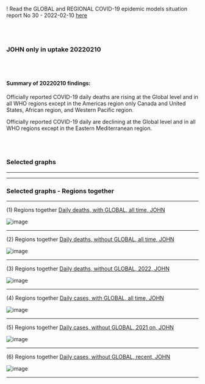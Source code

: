 ! Read the GLOBAL and REGIONAL COVID-19 epidemic models situation report No 30 - 2022-02-10 [here](https://github.com/pourmalek/CovidVisualizedGlobal/blob/main/situation%20reports/28%20Global%20and%20regional%20COVID-19%20epidemic%20models%20situation%20report%20No%2028%20–%202022-02-04.pdf)

<br/><br/>


### JOHN only in uptake 20220210

<br/><br/>

#### Summary of 20220210 findings:

Officially reported COVID-19 daily deaths are rising at the Global level and in all WHO regions except in the Americas region only Canada and United States, African region, and Western Pacific region. 

Officially reported COVID-19 daily are declining at the Global level and in all WHO regions except in the Eastern Mediterranean region. 


<br/><br/>


### Selected graphs


****
****


### Selected graphs - Regions together


****

(1) Regions together [Daily deaths, with GLOBAL, all time, JOHN](https://github.com/pourmalek/CovidVisualizedGlobal/blob/main/20220210%20JOHN/output/merge/graph%201a1%20JOHN%20COVID-19%20daily%20deaths%2C%20regions%20together%2C%20JOHN.pdf)

![image](https://user-images.githubusercontent.com/30849720/153687893-53ca9d75-0df2-4b41-98a3-8bc1742b085c.png)

****

(2) Regions together [Daily deaths, without GLOBAL, all time, JOHN](https://github.com/pourmalek/CovidVisualizedGlobal/blob/main/20220210%20JOHN/output/merge/graph%201a2%20JOHN%20COVID-19%20daily%20deaths%2C%20regions%20together%2C%20JOHN.pdf)

![image](https://user-images.githubusercontent.com/30849720/153687922-adbe2a1d-8d90-4665-b32b-58953b8b5e50.png)

****

(3) Regions together [Daily deaths, without GLOBAL, 2022, JOHN](https://github.com/pourmalek/CovidVisualizedGlobal/blob/main/20220210%20JOHN/output/merge/graph%201a3%20JOHN%20COVID-19%20daily%20deaths%2C%20regions%20together%2C%20JOHN.pdf)

![image](https://user-images.githubusercontent.com/30849720/153687954-c2742bf7-21cf-428a-aefd-2de75b0eb5f3.png)

****

(4) Regions together [Daily cases, with GLOBAL, all time, JOHN](https://github.com/pourmalek/CovidVisualizedGlobal/blob/main/20220210%20JOHN/output/merge/graph%202a1%20JOHN%20COVID-19%20daily%20cases%2C%20regions%20together%2C%20JOHN.pdf)

![image](https://user-images.githubusercontent.com/30849720/153688044-8f31b612-afd6-44ce-949c-a01564ab727a.png)

****

(5) Regions together [Daily cases, without GLOBAL, 2021 on, JOHN](https://github.com/pourmalek/CovidVisualizedGlobal/blob/main/20220210%20JOHN/output/merge/graph%202a2%20JOHN%20COVID-19%20daily%20cases%2C%20regions%20together%2C%20JOHN.pdf)

![image](https://user-images.githubusercontent.com/30849720/153688074-3d6d1a61-ef91-4916-b535-b1c3d2acd6e1.png)

****

(6) Regions together [Daily cases, without GLOBAL, recent, JOHN](https://github.com/pourmalek/CovidVisualizedGlobal/blob/main/20220210%20JOHN/output/merge/graph%202a3%20JOHN%20COVID-19%20daily%20cases%2C%20regions%20together%2C%20JOHN.pdf)

![image](https://user-images.githubusercontent.com/30849720/153688102-9aa63e57-2a6e-46c9-9586-885f3aa25b7d.png)

****
